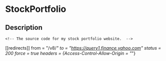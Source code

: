 # StockPortfolio

## Description

    <!-- The source code for my stock portfolio website.  -->

[[redirects]]
from = "/v8/_"
to = "https://query1.finance.yahoo.com"
status = 200
force = true
headers = {Access-Control-Allow-Origin = "_"}

